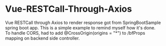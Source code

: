 # Vue-RESTCall-Through-Axios
Vue RESTCall through Axios to render response got from SpringBootSample spring boot app. This is a simple example to remind myself how it's done. To handle CORS, had to add 	@CrossOrigin(origins = "*") to /bfProps mapping on backend side controller.
